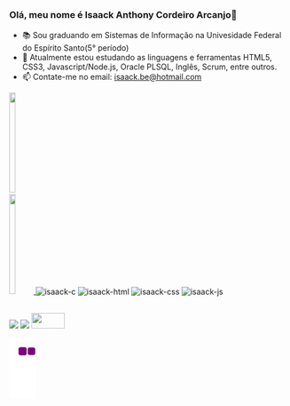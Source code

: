 ##
### Olá, meu nome é Isaack Anthony Cordeiro Arcanjo👋

- 📚 Sou graduando em Sistemas de Informação na Univesidade Federal do Espírito Santo(5° período)
- 🌱 Atualmente estou estudando as linguagens e ferramentas HTML5, CSS3, Javascript/Node.js, Oracle PLSQL, Inglês, Scrum, entre outros.
- 📫 Contate-me no email: isaack.be@hotmail.com

<div style="display: inline-block">
  <a href="https://github.com/IsaackCordeiro">
  <img height="180em" width="49%" src="https://github-readme-stats.vercel.app/api?username=IsaackCordeiro&show_icons=true&theme=blue-green&include_all_commits=true&count_private=true"/>
  <img height="180em" width="49%"  src=https://github-readme-stats.vercel.app/api/top-langs/?username=IsaackCordeiro&layout=compact&langs_count=7&theme=blue-green"/>
</div>

<div style="display: inline-block"><br>
    <img align="center" alt="isaack-c" height="50" width="60" src="https://cdn.jsdelivr.net/gh/devicons/devicon/icons/c/c-original.svg">
    <img align="center" alt="isaack-html" height="50" width="60" src="https://cdn.jsdelivr.net/gh/devicons/devicon/icons/html5/html5-plain-wordmark.svg">
    <img align="center" alt="isaack-css" height="50" width="60" src="https://cdn.jsdelivr.net/gh/devicons/devicon/icons/css3/css3-plain-wordmark.svg">
    <img align="center" alt="isaack-js" height="50" width="60" src="https://cdn.jsdelivr.net/gh/devicons/devicon/icons/javascript/javascript-original.svg">
</div>

##

<div> 
  <a href="https://www.linkedin.com/in/isaack-anthony-cordeiro-arcanjo-239928181/" target="_blank"><img src="https://img.shields.io/badge/LinkedIn-0077B5?style=for-the-badge&logo=linkedin&logoColor=white" target="_blank"></a>
  <a href="https://instagram.com/isaackcordeirox" target="_blank"><img src="https://img.shields.io/badge/-Instagram-%23E4405F?style=for-the-badge&logo=instagram&logoColor=white" target="_blank"></a>
  <a href="http://lattes.cnpq.br/1877218836325759" target="_blank"><img src="https://s3.amazonaws.com/jus.production/system/2912f176-6896-40bc-9ec5-c60002625c34/destaque-curriculo-lattes-1024x578.png_original.png?v=63808104097" width="60" height="28"></a><p>
  
  ![Snake animation](https://github.com/IsaackCordeiro/isaackcordeiro/blob/output/github-contribution-grid-snake.gif)
  
</div>
